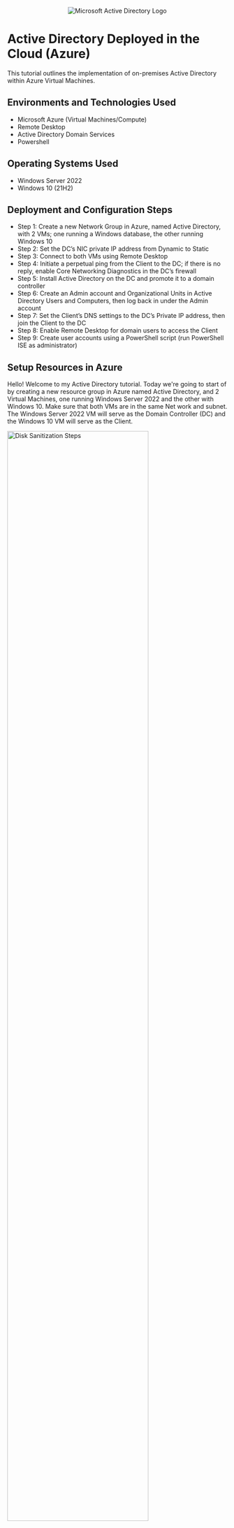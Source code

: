 <p align="center">
<img src="https://i.imgur.com/pU5A58S.png" alt="Microsoft Active Directory Logo"/>
</p>

<h1>Active Directory Deployed in the Cloud (Azure)</h1>
This tutorial outlines the implementation of on-premises Active Directory within Azure Virtual Machines.<br />


<h2>Environments and Technologies Used</h2>

- Microsoft Azure (Virtual Machines/Compute)
- Remote Desktop
- Active Directory Domain Services
- Powershell

<h2>Operating Systems Used </h2>

- Windows Server 2022
- Windows 10 (21H2)

<h2>Deployment and Configuration Steps</h2>

- Step 1: Create a new Network Group in Azure, named Active Directory, with 2 VMs; one running a Windows database, the other running Windows 10 
- Step 2: Set the DC’s NIC private IP address from Dynamic to Static
- Step 3: Connect to both VMs using Remote Desktop
- Step 4: Initiate a perpetual ping from the Client to the DC; if there is no reply, enable Core Networking Diagnostics in the DC’s firewall
- Step 5: Install Active Directory on the DC and promote it to a domain controller
- Step 6: Create an Admin account and Organizational Units in Active Directory Users and Computers, then log back in under the Admin account
- Step 7: Set the Client’s DNS settings to the DC’s Private IP address, then join the Client to the DC
- Step 8: Enable Remote Desktop for domain users to access the Client
- Step 9: Create user accounts using a PowerShell script (run PowerShell ISE as administrator)



<h2>Setup Resources in Azure</h2>

<p>
Hello! Welcome to my Active Directory tutorial. Today we're going to start of by creating a new resource group in Azure named Active Directory, and 2 Virtual Machines, one running Windows Server 2022 and the other with Windows 10. Make sure that both VMs are in the same Net work and subnet. The Windows Server 2022 VM will serve as the Domain Controller (DC) and the Windows 10 VM will serve as the Client. 
</p>
<p>
<img src="https://i.imgur.com/fgVZSMA.png" height="80%" width="80%" alt="Disk Sanitization Steps"/>
<br />

<p>
Now we need to set the DC’s NIC (Network Inteface Controller) private IP address from Dynamic to Static. Later in the lab when we configure the Client’s DNS settings, the DC’s private IP address, the Static IP address will make it easier for any services to access where a device is. 
</p>
<p>
<img src="https://i.imgur.com/uxbTjwd.png" height="80%" width="80%" alt="Disk Sanitization Steps"/>
<br />

<h2>Ensure Connectivity between DC and Client</h2>
  
<p>
After connecting to both VMs using Remote Desktop, to ensure connectivity we will initiate a perpetual ping from the Client to the DC. ICMPv4 is the protocal that ping uses. Now will try and ping the DC from Client with ping -t (perpetual ping).
</p>
<p>
<img src="https://i.imgur.com/Agb7Vvz.png" height="80%" width="80%" alt="Disk Sanitization Steps"/>
</p>
<br />

<p>
Now we will remote access into DC1 and poke a hole in the firewall to allow ICMPv4 traffic. We will be able to see the ping on the Client side go thru. To do this, we will need to access the firewall settings in DC_1 thru the Windows Defender Firewall with Advanced Security -> Inbound Rules -> and enable ICMPv4 Core Networking Diagnostics.
</p>
<img src="https://i.imgur.com/UlHs1ZB.png" height="80%" width="80%" alt="Disk Sanitization Steps"/>
</p> 
<img src="https://i.imgur.com/yHP1K55.png" height="80%" width="80%" alt="Disk Sanitization Steps"/>
</p> 
<br />

<h2>Install Active Directory</h2>

<p>
Login to DC-1 and install Active Directory Domain Service. Be sure to select the Active Directory Domain Services in Server Roles to install the proper version. Just continue on setting up the defaults. There is a bit more configuration to do before everthing is ready to use.
</p>
<p>
<img src="https://i.imgur.com/8MfOmMa.png" height="80%" width="80%" alt="Disk Sanitization Steps"/>
</p>
<br />

<p>
We will need to create a new forest, name it anything you'd like! I'm going to choose Deans_Domain.com, most walkthroughs I've seen have just used MyDomain.com as a default. Most likely the vm will automaticlly, then log back in under the new domain that we just created.  For example, when i go to connect to DC_1, I will log in as Deans_Domain.com\Labuser1.
</p>
<p>
<img src="https://i.imgur.com/PflKIDE.png" height="80%" width="80%" alt="Disk Sanitization Steps"/>
<p>
<img src="https://i.imgur.com/XKw2BPK.png" height="80%" width="80%" alt="Disk Sanitization Steps"/>
</p>
<br />

<p>
Active Directory is all set up! Let's create two Organizational Units in our domain named _ADMINS and _EMPLOYEES. To do so, in the upper left hand side of the Server Manager Dashboard, click on tools, then Active Directory Users and Computers.  
</p> 
<img src="https://i.imgur.com/nJAyHQg.png" height="80%" width="80%" alt="Disk Sanitization Steps"/>
</p>
<br />

<p> 
Now create a new User, I choose Jane Doe, as an Administrator with the username: Jane_admin and add her as a member of Domain Admins Security Group. Log out from the default account we were in and log back in under Jane.
</p>
<img src="https://i.imgur.com/zwBeNnj.png" height="80%" width="80%" alt="Disk Sanitization Steps"/>
</p>
<br />

<p>
To be able to continue setting up the domain, I will join Client-1 to the domain (Deans_Domian.com). From Azure, we will change client-1's DNS settings to the DC's Private IP address. After you do that restart Client-1 from within Azure. Restarting Client_1 will flush the dns cashe, this will make more sence in later labs.
</p>
<img src="https://i.imgur.com/Ugf8277.png" height="80%" width="80%" alt="Disk Sanitization Steps"/>
</p>

Now we will set up remote desktop for non-administrative users on Client-1. We have to log into Client-1 as an admin and open system properties. Click on "Remote Desktop", allow "domain users" access to remote desktop. Enabling this for Domain Users would allow for any user accounts in the domain to be able to log into Client-1 as a normal user.
</p>
<img src="https://i.imgur.com/ZtM4tbW.png" height="80%" width="80%" alt="Disk Sanitization Steps"/>
<br /> 
</p>
Finally, to verify that noraml users can RDP into Client-1, we will use a Powershell script to generate 10,000 (Thousands) of users into the domain. After the users are created we will randomly select one and RDP into Client-1.
</p>
<img src="https://i.imgur.com/jNlb1r0.png" height="80%" width="80%" alt="Disk Sanitization Steps"/>
</p>
<br />


